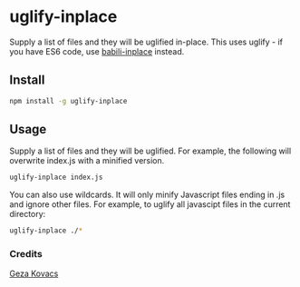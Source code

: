 # uglify-inplace

Supply a list of files and they will be uglified in-place. This uses uglify - if you have ES6 code, use [babili-inplace](https://github.com/gkovacs/babili-inplace) instead.

## Install

```bash
npm install -g uglify-inplace
```

## Usage

Supply a list of files and they will be uglified. For example, the following will overwrite index.js with a minified version.

```bash
uglify-inplace index.js
```

You can also use wildcards. It will only minify Javascript files ending in .js and ignore other files. For example, to uglify all javascipt files in the current directory:

```bash
uglify-inplace ./*
```

### Credits

[Geza Kovacs](https://github.com/gkovacs)

